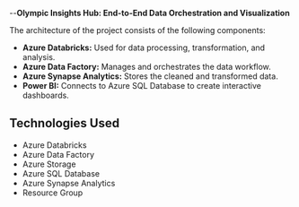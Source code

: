 --**Olympic Insights Hub: End-to-End Data Orchestration and Visualization**

The architecture of the project consists of the following components:
- **Azure Databricks:** Used for data processing, transformation, and analysis.
- **Azure Data Factory:** Manages and orchestrates the data workflow.
- **Azure Synapse Analytics:** Stores the cleaned and transformed data.
- **Power BI:** Connects to Azure SQL Database to create interactive dashboards.

## Technologies Used
- Azure Databricks
- Azure Data Factory
- Azure Storage
- Azure SQL Database
- Azure Synapse Analytics
- Resource Group
